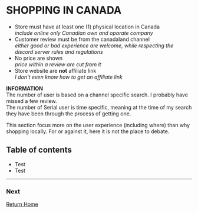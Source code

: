 # **SHOPPING IN CANADA**
 
- Store must have at least one (1) physical location in Canada  
  *include online only Canadian own and oparate company*
- Customer review must be from the canadaland channel  
  *either good or bad experience are welcome, while respecting the discord server rules and regulations*
- No price are shown  
  *price within a review are cut from it*
- Store website are __not__ affiliate link  
  *I don't even know how to get an affiliate link*

**INFORMATION**  
The number of user is based on a channel specific search. I probably have missed a few review.  
The number of Serial user is time specific, meaning at the time of my search they have been through the process of getting one.  

This section focus more on the user experience (including where) than why shopping locally. For or against it, here it is not the place to debate.  

## Table of contents
- Test  
- Test 

---
### Next
[Return Home](../README.md)
